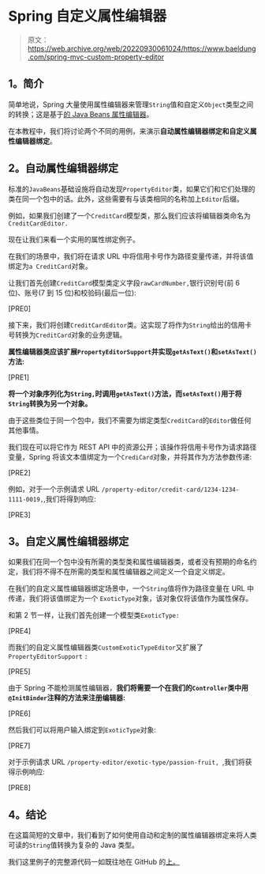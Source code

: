 # Spring 自定义属性编辑器

> 原文：<https://web.archive.org/web/20220930061024/https://www.baeldung.com/spring-mvc-custom-property-editor>

## **1。简介**

简单地说，Spring 大量使用属性编辑器来管理`String`值和自定义`Object`类型之间的转换；这是基于[的 Java Beans 属性编辑器](https://web.archive.org/web/20220628160207/https://docs.oracle.com/en/java/javase/11/docs/api/java.desktop/java/beans/PropertyEditor.html)。

在本教程中，我们将讨论两个不同的用例，来演示**自动属性编辑器绑定和自定义属性编辑器绑定**。

## **2。自动属性编辑器绑定**

标准的`JavaBeans`基础设施将自动发现`PropertyEditor`类，如果它们和它们处理的类在同一个包中的话。此外，这些需要有与该类相同的名称加上`Editor`后缀。

例如，如果我们创建了一个`CreditCard`模型类，那么我们应该将编辑器类命名为`CreditCardEditor.`

现在让我们来看一个实用的属性绑定例子。

在我们的场景中，我们将在请求 URL 中将信用卡号作为路径变量传递，并将该值绑定为`a CreditCard`对象。

让我们首先创建`CreditCard`模型类定义字段`rawCardNumber,`银行识别号(前 6 位)、账号(7 到 15 位)和校验码(最后一位):

[PRE0]

接下来，我们将创建`CreditCardEditor`类。这实现了将作为`String`给出的信用卡号转换为`CreditCard`对象的业务逻辑。

**属性编辑器类应该扩展`PropertyEditorSupport`并实现`getAsText()`和`setAsText()`方法:**

[PRE1]

**将一个对象序列化为`String,`时调用`getAsText()`方法，而`setAsText()`用于将`String`转换为另一个对象。**

由于这些类位于同一个包中，我们不需要为绑定类型`CreditCard`的`Editor`做任何其他事情。

我们现在可以将它作为 REST API 中的资源公开；该操作将信用卡号作为请求路径变量，Spring 将该文本值绑定为一个`CrediCard`对象，并将其作为方法参数传递:

[PRE2]

例如，对于一个示例请求 URL `/property-editor/credit-card/1234-1234-1111-0019,`,我们将得到响应:

[PRE3]

## **3。自定义属性编辑器绑定**

如果我们在同一个包中没有所需的类型类和属性编辑器类，或者没有预期的命名约定，我们将不得不在所需的类型和属性编辑器之间定义一个自定义绑定。

在我们的自定义属性编辑器绑定场景中，一个`String`值将作为路径变量在 URL 中传递，我们将该值绑定为一个 `ExoticType`对象，该对象仅将该值作为属性保存。

和第 2 节一样，让我们首先创建一个模型类`ExoticType:`

[PRE4]

而我们的自定义属性编辑器类`CustomExoticTypeEditor`又扩展了`PropertyEditorSupport` `:`

[PRE5]

由于 Spring 不能检测属性编辑器，**我们将需要一个在我们的`Controller`类中用`@InitBinder`注释的方法来注册编辑器:**

[PRE6]

然后我们可以将用户输入绑定到`ExoticType`对象:

[PRE7]

对于示例请求 URL `/property-editor/exotic-type/passion-fruit, `,我们将获得示例响应:

[PRE8]

## **4。结论**

在这篇简短的文章中，我们看到了如何使用自动和定制的属性编辑器绑定来将人类可读的`String`值转换为复杂的 Java 类型。

我们这里例子的完整源代码一如既往地在 GitHub 的[上。](https://web.archive.org/web/20220628160207/https://github.com/eugenp/tutorials/tree/master/spring-boot-modules/spring-boot-data)